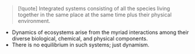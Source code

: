  >[!quote] Integrated systems consisting of all the species living together in the same place at the same time plus their physical environment.
 
- Dynamics of ecosystems arise from the myriad interactions among their diverse biological, chemical, and physical components.
- There is no equilibrium in such systems; just dynamism.